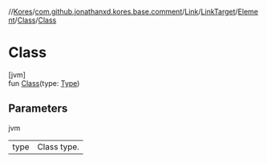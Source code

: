 //[Kores](../../../../../../index.md)/[com.github.jonathanxd.kores.base.comment](../../../../index.md)/[Link](../../../index.md)/[LinkTarget](../../index.md)/[Element](../index.md)/[Class](index.md)/[Class](-class.md)

# Class

[jvm]\
fun [Class](-class.md)(type: [Type](https://docs.oracle.com/javase/8/docs/api/java/lang/reflect/Type.html))

## Parameters

jvm

| | |
|---|---|
| type | Class type. |
